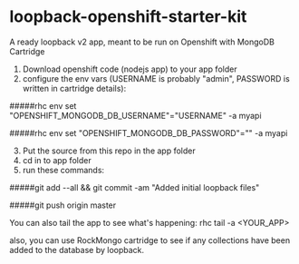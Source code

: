 # loopback-openshift-starter-kit
A ready loopback v2 app, meant to be run on Openshift with MongoDB Cartridge


1. Download openshift code (nodejs app) to your app folder
2. configure the env vars (USERNAME is probably "admin", PASSWORD is written in cartridge details): 

  #####rhc env set "OPENSHIFT_MONGODB_DB_USERNAME"="USERNAME" -a myapi
  
  #####rhc env set "OPENSHIFT_MONGODB_DB_PASSWORD"="<PASSWORD>" -a myapi
  
3. Put the source from this repo in the app folder
4. cd in to app folder
5. run these commands:

  #####git add --all && git commit -am "Added initial loopback files"

  #####git push origin master

You can also tail the app to see what's happening:
rhc tail -a <YOUR_APP>

also, you can use RockMongo cartridge to see if any collections have been added to the database by loopback.
